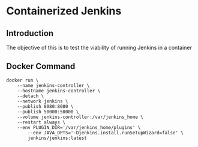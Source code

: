 # Containerized Jenkins

## Introduction
The objective of this is to test the viability of running Jenkins in a container

## Docker Command
```
docker run \
	--name jenkins-controller \
	--hostname jenkins-controller \
	--detach \
	--network jenkins \
	--publish 8080:8080 \
	--publish 50000:50000 \
	--volume jenkins-controller:/var/jenkins_home \
	--restart always \
	--env PLUGIN_DIR='/var/jenkins_home/plugins' \
        --env JAVA_OPTS='-Djenkins.install.runSetupWizard=false' \
    	jenkins/jenkins:latest
```
